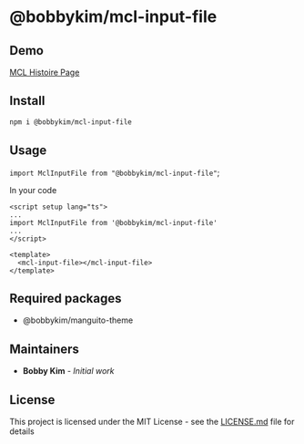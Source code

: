 # @bobbykim/mcl-input-file

## Demo

[MCL Histoire Page](https://manguito-component-library.vercel.app/story/src-stories-components-input-input-story-vue?variantId=src-stories-components-input-input-story-vue-2)

## Install

```sh
npm i @bobbykim/mcl-input-file
```

## Usage

`import MclInputFile from "@bobbykim/mcl-input-file"`;

In your code

```vue
<script setup lang="ts">
...
import MclInputFile from '@bobbykim/mcl-input-file'
...
</script>

<template>
  <mcl-input-file></mcl-input-file>
</template>
```

## Required packages

- @bobbykim/manguito-theme

## Maintainers

- **Bobby Kim** - _Initial work_

## License

This project is licensed under the MIT License - see the [LICENSE.md](./LICENSE.md) file for details
